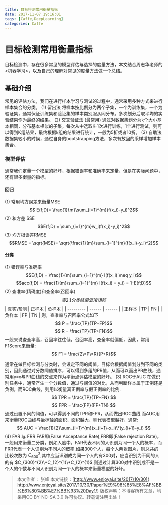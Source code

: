 ```yaml
---
title: 目标检测常用衡量指标
date: 2017-11-07 19:16:01
tags: [Caffe,DeepLearning]
categories: Caffe
---
```


# 目标检测常用衡量指标
 目标检测中，存在很多常见的模型评估与选择的度量方法，本文结合周志华老师的<机器学习>，以及自己的理解对常见的度量方法做一个总结。

 ## 基础介绍
   常见的评估方法，我们在进行样本学习与测试的过程中，通常采用多种方式来进行样本集合的分类。
   (1) 留出法
   将样本按比例分为两个子集，一个为训练集，一个为验证集，通常保证训练集和验证集的样本类别服从同分布。多次划分后取平均的实验结果作为最终的结果。
   (2) 交叉验证法 (最常用)
   通过对数据集划分为k个大小基本相同，分布基本相似的子集，每次从中选取K-1次进行训练，1个进行测试，则可以得到K组结果，最终根据k组的结果进行统计，一般为5折或者10折。
   (3) 自助法
   数据集较小的时候，通过自身的bootstrapping方法，多次有放回的采样增加样本集合。
<!--more-->
### 模型评估
  通常我们定量一个模型的好坏，根据错误率和准确率来定量，但是在实际问题中，还有很多衡量的指标。
#### 回归
  (1) 常用均方误差来衡量MSE
  $$ E(f;D)= \frac{1}{m}\sum_{i=1}^{m}(f(x_i)-y_i)^2$$
  (2) 和方差 SSE
  $$E(f;D) = \sum_{i=1}^{m}w_i(f(x_i)-y_i)^2$$
  (3) 均方根误差RMSE
  $$RMSE = \sqrt{MSE}= \sqrt{\frac{1}{m}\sum_{i=1}^{m}(f(x_i)-y_i)^2}$$
#### 分类
  (1) 错误率与准确率
  $$E(f;D) = \frac{1}{m}\sum_{i=1}^{m} I(f(x_i) \neq y_i)$$
  $$acc(f;D) =  \frac{1}{m}\sum_{i=1}^{m} I(f(x_i) = y_i) = 1-E(f;D)$$
  (2) 查准率(精确度)和查全率(召回率)
  $$表2.1 分类结果混淆矩阵$$
| 真实\预测 | 正样本 | 负样本 |
| --------- | ------ | ------ |
| 正样本    | TP     | FN     |
| 负样本    | FP     | TN      |
则，查准率与召回率公式如下
$$ P = \frac{TP}{TP+FP}$$
$$ R = \frac{TP}{TP+FN}$$
一般来说查全率高，召回率往往低，召回率高，查全率就偏低，因此，常用F1Score来衡量:
$$ F1 = \frac{2\*P\*R}{P+R}$$

通常在做目标检测与分类时，会设定不同的阈值，目标会根据阈值划分到不同的类别，因此通过对分数阈值排序，可以得到多组的PR值，从而可以画出PR曲线，通常用y=x与PR曲线的交点来作为平衡点评估模型的好坏。
  (3) ROC于AUC
  在做识别任务中，通常产生一个分数值，通过与阈值的对比，从而判断样本属于正例还是负例，而ROC曲线，则用以衡量真正例率与假正例率的比例.
  $$ TPR = \frac{TP}{TP+FN} $$
  $$ FPR = \frac{FP}{FP+TN} $$
  通过设置不同的阈值，可以得到不同的TPR和FPR，从而做出ROC曲线
  而AUC用来衡量ROC曲线与坐标轴的面积，面积越大，则代表模型越好，通常:
  $$ AUC = \frac{1}{2}\sum_{i=1}^{m}(x_{i+1}-x_i)\*(y_{i+1}-y_i) $$
  (4) FAR 与 FRR
  FAR即(False Acceptance Rate),FRR即(False rejection Rate)，一般用来衡量二分类，例如人脸中，FAR代表不同的人识别为同一个人的概率，而FRR代表一个人识别为不同人的概率.如果300个人，每个人两张图片，则总共的比较次数为 $C_{600}^{2}$,其中应当识别成为同一个人的有300对，应当识别为不同的人的有 $C_{300}^{2}\*C_{2}^{1}\*C_{2}^{1}$,则通过计算300对中识别成不是一个人的个数与不同人识别为同一个人的概率来衡量模型的好坏。


  >本文作者： 张峰
  >本文链接：[http://www.enjoyai.site/2017/10/30]( http://www.enjoyai.site/2017/10/30/Paper%E9%98%85%E8%AF%BB%E6%80%BB%E7%BB%93%20Day1/)
  >版权声明：本博客所有文章，均采用CC BY-NC-SA 3.0 许可协议。转载请注明出处！
